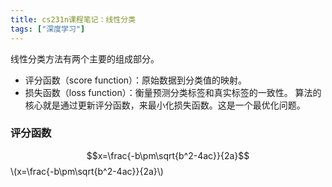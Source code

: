 ```yaml
---
title: cs231n课程笔记：线性分类
tags: ["深度学习"]
---
```

线性分类方法有两个主要的组成部分。
* 评分函数（score function）：原始数据到分类值的映射。
* 损失函数（loss function）：衡量预测分类标签和真实标签的一致性。
算法的核心就是通过更新评分函数，来最小化损失函数。这是一个最优化问题。


### 评分函数

$$x=\frac{-b\pm\sqrt{b^2-4ac}}{2a}$$
\\(x=\frac{-b\pm\sqrt{b^2-4ac}}{2a}\\)
